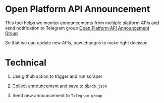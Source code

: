 # Open Platform API Announcement

This tool helps we monitor announcements from multiple platform APIs and send notification to Telegram group [Open Platform API Announcement Group](https://t.me/open_platform_api)

So that we can update new APIs, new changes to make right decision

# Technical

1. Use github action to trigger and run scraper

2. Collect announcement and save to `db/db.json`

3. Send new announcement to `Telegram group`
